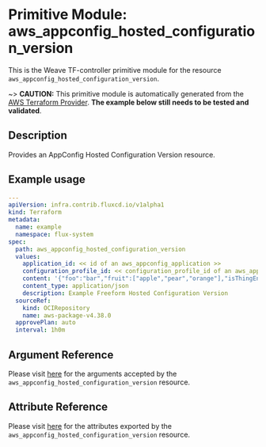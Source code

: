 
# Primitive Module: aws_appconfig_hosted_configuration_version

This is the Weave TF-controller primitive module for the resource `aws_appconfig_hosted_configuration_version`.

~> **CAUTION:** This primitive module is automatically generated from the [AWS Terraform Provider](https://registry.terraform.io/providers/hashicorp/aws/latest/docs/resources/appconfig_hosted_configuration_version). **The example below still needs to be tested and validated**.

## Description

Provides an AppConfig Hosted Configuration Version resource.

## Example usage

```yaml
---
apiVersion: infra.contrib.fluxcd.io/v1alpha1
kind: Terraform
metadata:
  name: example
  namespace: flux-system
spec:
  path: aws_appconfig_hosted_configuration_version
  values:
    application_id: << id of an aws_appconfig_application >>
    configuration_profile_id: << configuration_profile_id of an aws_appconfig_configuration_profile >>
    content: '{"foo":"bar","fruit":["apple","pear","orange"],"isThingEnabled":true}'
    content_type: application/json
    description: Example Freeform Hosted Configuration Version
  sourceRef:
    kind: OCIRepository
    name: aws-package-v4.38.0
  approvePlan: auto
  interval: 1h0m
```

## Argument Reference

Please visit [here](https://registry.terraform.io/providers/hashicorp/aws/latest/docs/resources/appconfig_hosted_configuration_version#argument-reference) for the arguments accepted by the `aws_appconfig_hosted_configuration_version` resource.

## Attribute Reference

Please visit [here](https://registry.terraform.io/providers/hashicorp/aws/latest/docs/resources/appconfig_hosted_configuration_version#attributes-reference) for the attributes exported by the `aws_appconfig_hosted_configuration_version` resource.

